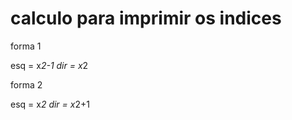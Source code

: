 # calculo para imprimir os indices
forma 1 

esq = x*2-1
dir = x*2

forma 2 

esq = x*2
dir = x*2+1
